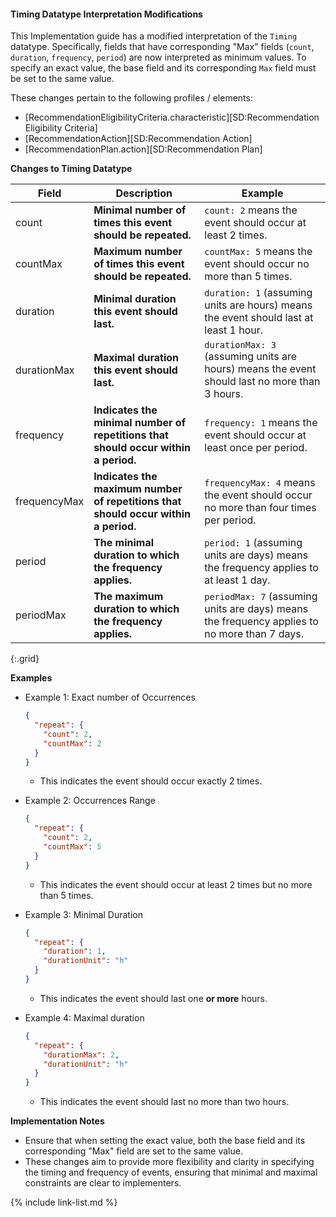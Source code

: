#### Timing Datatype Interpretation Modifications

This Implementation guide has a modified interpretation of the `Timing` datatype. Specifically, fields that have corresponding "Max" fields (`count`, `duration`, `frequency`, `period`) are now interpreted as minimum values. To specify an exact value, the base field and its corresponding `Max` field must be set to the same value.

These changes pertain to the following profiles / elements:

- [RecommendationEligibilityCriteria.characteristic][SD:Recommendation Eligibility Criteria]
- [RecommendationAction][SD:Recommendation Action]
- [RecommendationPlan.action][SD:Recommendation Plan]


**Changes to Timing Datatype**

| Field        | Description                                                                                                 | Example                                                                 |
|--------------|-------------------------------------------------------------------------------------------------------------|-------------------------------------------------------------------------|
| count        | **Minimal number of times this event should be repeated.**                                                  | `count: 2` means the event should occur at least 2 times.               |
| countMax     | **Maximum number of times this event should be repeated.**                                                  | `countMax: 5` means the event should occur no more than 5 times.        |
| duration     | **Minimal duration this event should last.**                                                                | `duration: 1` (assuming units are hours) means the event should last at least 1 hour. |
| durationMax  | **Maximal duration this event should last.**                                                                | `durationMax: 3` (assuming units are hours) means the event should last no more than 3 hours. |
| frequency    | **Indicates the minimal number of repetitions that should occur within a period.**                          | `frequency: 1` means the event should occur at least once per period.   |
| frequencyMax | **Indicates the maximum number of repetitions that should occur within a period.**                          | `frequencyMax: 4` means the event should occur no more than four times per period. |
| period       | **The minimal duration to which the frequency applies.**                                                    | `period: 1` (assuming units are days) means the frequency applies to at least 1 day. |
| periodMax    | **The maximum duration to which the frequency applies.**                                                    | `periodMax: 7` (assuming units are days) means the frequency applies to no more than 7 days. |
{:.grid}

**Examples**

* Example 1: Exact number of Occurrences
  ```json
  {
    "repeat": {
      "count": 2,
      "countMax": 2
    }
  }
  ```
    - This indicates the event should occur exactly 2 times.

* Example 2: Occurrences Range
  ```json
  {
    "repeat": {
      "count": 2,
      "countMax": 5
    }
  }
  ```
  - This indicates the event should occur at least 2 times but no more than 5 times.

* Example 3: Minimal Duration
  ```json
  {
    "repeat": {
      "duration": 1,
      "durationUnit": "h"
    }
  }
  ```
  - This indicates the event should last one **or more** hours.

* Example 4: Maximal duration
  ```json
  {
    "repeat": {
      "durationMax": 2,
      "durationUnit": "h"
    }
  }
  ```
  - This indicates the event should last no more than two hours.

**Implementation Notes**

- Ensure that when setting the exact value, both the base field and its corresponding "Max" field are set to the same value.
- These changes aim to provide more flexibility and clarity in specifying the timing and frequency of events, ensuring that minimal and maximal constraints are clear to implementers.

{% include link-list.md %}
